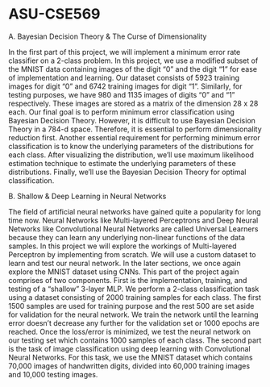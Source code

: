 # ASU-CSE569

A.	Bayesian Decision Theory & The Curse of Dimensionality

In the first part of this project, we will implement a minimum error rate classifier on a 2-class problem. In this project, we use a modified subset of the MNIST data containing images of the digit “0” and the digit “1” for ease of implementation and learning. 
Our dataset consists of 5923 training images for digit “0” and 6742 training images for digit “1”. Similarly, for testing purposes, we have 980 and 1135 images of digits “0” and “1” respectively. These images are stored as a matrix of the dimension 28 x 28 each. 
Our final goal is to perform minimum error classification using Bayesian Decision Theory. However, it is difficult to use Bayesian Decision Theory in a 784-d space. Therefore, it is essential to perform dimensionality reduction first. Another essential requirement for performing minimum error classification is to know the underlying parameters of the distributions for each class. After visualizing the distribution, we’ll use maximum likelihood estimation technique to estimate the underlying parameters of these distributions. Finally, we’ll use the Bayesian Decision Theory for optimal classification. 


B.	Shallow & Deep Learning in Neural Networks

The field of artificial neural networks have gained quite a popularity for long time now. Neural Networks like Multi-layered Perceptrons and Deep Neural Networks like Convolutional Neural Networks are called Universal Learners because they can learn any underlying non-linear functions of the data samples. In this project we will explore the workings of Multi-layered Perceptron by implementing from scratch. We will use a custom dataset to learn and test our neural network. In the later sections, we once again explore the MNIST dataset using CNNs. 
This part of the project again comprises of two components. First is the implementation, training, and testing of a “shallow” 3-layer MLP. We perform a 2-class classification task using a dataset consisting of 2000 training samples for each class. The first 1500 samples are used for training purpose and the rest 500 are set aside for validation for the neural network. We train the network until the learning error doesn’t decrease any further for the validation set or 1000 epochs are reached. Once the loss/error is minimized, we test the neural network on our testing set which contains 1000 samples of each class. 
The second part is the task of image classification using deep learning with Convolutional Neural Networks. For this task, we use the MNIST dataset which contains 70,000 images of handwritten digits, divided into 60,000 training images and 10,000 testing images. 
